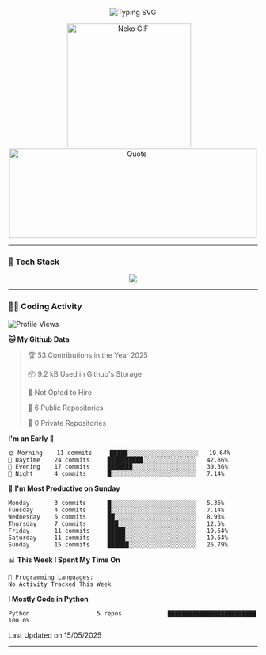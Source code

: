 <p align="center">
  <img src="https://readme-typing-svg.demolab.com?font=Fira+Code&size=36&duration=4000&pause=1000&center=true&vCenter=true&width=1000&lines=Hi+%F0%9F%91%8B%2C+I'm+TAKA!;Welcome+to+my+GitHub+profile!;Enjoy+my+projects+%F0%9F%92%BB" alt="Typing SVG" />
</p>

<p align="center">
  <img src="https://media.giphy.com/media/JIX9t2j0ZTN9S/giphy.gif" width="250" alt="Neko GIF" />
  <span>&nbsp;&nbsp;&nbsp;</span>
  <img src="https://quotes-github-readme.vercel.app/api?type=horizontal&theme=tokyonight" width="500" height="180" alt="Quote" />
</p>

---

### 🧰 Tech Stack
<p align="center">
  <img src="https://skillicons.dev/icons?i=python,html,css,js,git,c,linux" />
</p>

---

### 🧑‍💻 Coding Activity

<!--START_SECTION:waka-->
![Profile Views](http://img.shields.io/badge/Profile%20Views-18-blue)

**🐱 My Github Data** 

> 🏆 53 Contributions in the Year 2025
 > 
> 📦 9.2 kB Used in Github's Storage 
 > 
> 🚫 Not Opted to Hire
 > 
> 📜 6 Public Repositories 
 > 
> 🔑 0 Private Repositories  
 > 
**I'm an Early 🐤** 

```text
🌞 Morning    11 commits     █████░░░░░░░░░░░░░░░░░░░░   19.64% 
🌆 Daytime    24 commits     ██████████░░░░░░░░░░░░░░░   42.86% 
🌃 Evening    17 commits     ███████░░░░░░░░░░░░░░░░░░   30.36% 
🌙 Night      4 commits      █░░░░░░░░░░░░░░░░░░░░░░░░   7.14%

```
📅 **I'm Most Productive on Sunday** 

```text
Monday       3 commits      █░░░░░░░░░░░░░░░░░░░░░░░░   5.36% 
Tuesday      4 commits      █░░░░░░░░░░░░░░░░░░░░░░░░   7.14% 
Wednesday    5 commits      ██░░░░░░░░░░░░░░░░░░░░░░░   8.93% 
Thursday     7 commits      ███░░░░░░░░░░░░░░░░░░░░░░   12.5% 
Friday       11 commits     █████░░░░░░░░░░░░░░░░░░░░   19.64% 
Saturday     11 commits     █████░░░░░░░░░░░░░░░░░░░░   19.64% 
Sunday       15 commits     ██████░░░░░░░░░░░░░░░░░░░   26.79%

```


📊 **This Week I Spent My Time On** 

```text
💬 Programming Languages: 
No Activity Tracked This Week

```

**I Mostly Code in Python** 

```text
Python                   5 repos             █████████████████████████   100.0%

```



 Last Updated on 15/05/2025
<!--END_SECTION:waka-->

---
